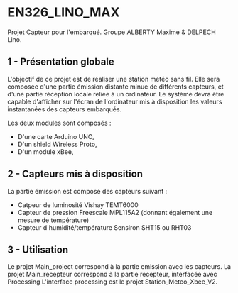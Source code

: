 # EN326_LINO_MAX
Projet Capteur pour l'embarqué.
Groupe ALBERTY Maxime & DELPECH Lino.

## 1 - Présentation globale
L'objectif de ce projet est de réaliser une station météo sans fil.
Elle sera composée d'une partie émission distante minue de différents capteurs, et d'une partie réception locale reliée à un ordinateur.
Le système devra être capable d'afficher sur l'écran de l'ordinateur mis à disposition les valeurs instantanées des capteurs embarqués.

Les deux modules sont composés :
 - D'une carte Arduino UNO,
 - D'un shield Wireless Proto,
 - D'un module xBee,

## 2 - Capteurs mis à disposition
La partie émission est composé des capteurs suivant :
 - Catpeur de luminosité Vishay TEMT6000
 - Capteur de pression Freescale MPL115A2 (donnant également une mesure de température)
 - Capteur d'humidité/température Sensiron SHT15 ou RHT03

## 3 - Utilisation
Le projet Main_project correspond à la partie emission avec les capteurs.
La projet Main_recepteur correspond à la partie recepteur, interfacée avec Processing
L'interface processing est le projet Station_Meteo_Xbee_V2.
